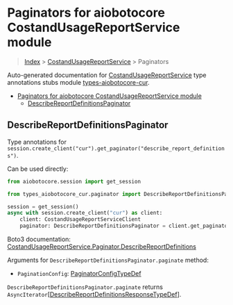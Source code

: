 <a id="paginators-for-aiobotocore-costandusagereportservice-module"></a>

# Paginators for aiobotocore CostandUsageReportService module

> [Index](../README.md) > [CostandUsageReportService](./README.md) > Paginators

Auto-generated documentation for
[CostandUsageReportService](https://boto3.amazonaws.com/v1/documentation/api/latest/reference/services/cur.html#CostandUsageReportService)
type annotations stubs module
[types-aiobotocore-cur](https://pypi.org/project/types-aiobotocore-cur/).

- [Paginators for aiobotocore CostandUsageReportService module](#paginators-for-aiobotocore-costandusagereportservice-module)
  - [DescribeReportDefinitionsPaginator](#describereportdefinitionspaginator)

<a id="describereportdefinitionspaginator"></a>

## DescribeReportDefinitionsPaginator

Type annotations for
`session.create_client("cur").get_paginator("describe_report_definitions")`.

Can be used directly:

```python
from aiobotocore.session import get_session

from types_aiobotocore_cur.paginator import DescribeReportDefinitionsPaginator

session = get_session()
async with session.create_client("cur") as client:
    client: CostandUsageReportServiceClient
    paginator: DescribeReportDefinitionsPaginator = client.get_paginator("describe_report_definitions")
```

Boto3 documentation:
[CostandUsageReportService.Paginator.DescribeReportDefinitions](https://boto3.amazonaws.com/v1/documentation/api/latest/reference/services/cur.html#CostandUsageReportService.Paginator.DescribeReportDefinitions)

Arguments for `DescribeReportDefinitionsPaginator.paginate` method:

- `PaginationConfig`:
  [PaginatorConfigTypeDef](./type_defs.md#paginatorconfigtypedef)

`DescribeReportDefinitionsPaginator.paginate` returns
`AsyncIterator`\[[DescribeReportDefinitionsResponseTypeDef](./type_defs.md#describereportdefinitionsresponsetypedef)\].
